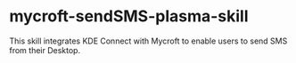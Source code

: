 # mycroft-sendSMS-plasma-skill
This skill integrates KDE Connect with Mycroft to enable users to send SMS from their Desktop.
